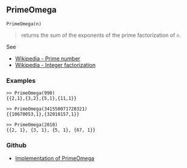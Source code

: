 ## PrimeOmega

```
PrimeOmega(n)
```

> returns the sum of the exponents of the prime factorization of `n`. 

See
* [Wikipedia - Prime number](https://en.wikipedia.org/wiki/Prime_number)
* [Wikipedia - Integer factorization](https://en.wikipedia.org/wiki/Integer_factorization)

### Examples  

```
>> PrimeOmega(990)
{{2,1},{3,2},{5,1},{11,1}}

>> PrimeOmega(341550071728321)
{{10670053,1},{32010157,1}}

>> PrimeOmega(2010)
{{2, 1}, {3, 1}, {5, 1}, {67, 1}}
```
   

### Github

* [Implementation of PrimeOmega](https://github.com/axkr/symja_android_library/blob/master/symja_android_library/matheclipse-core/src/main/java/org/matheclipse/core/builtin/NumberTheory.java#L4374) 
